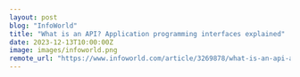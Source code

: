 ```yaml
---
layout: post
blog: "InfoWorld"
title: "What is an API? Application programming interfaces explained"
date: 2023-12-13T10:00:00Z
image: images/infoworld.png
remote_url: "https://www.infoworld.com/article/3269878/what-is-an-api-application-programming-interfaces-explained.html#tk.rss_applicationdevelopment"
---
```

